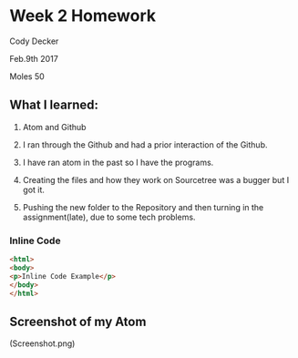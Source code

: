 # Week 2 Homework
Cody Decker

  Feb.9th 2017

Moles 50

## What I learned:

  1. Atom and Github

  2. I ran through the Github and had a prior interaction of the Github.

  3. I have ran atom in the past so I have the programs.

  4. Creating the files and how they work on Sourcetree was a bugger but I got it.

  5. Pushing the new folder to the Repository and then turning in the assignment(late), due to some tech problems.  


### Inline Code

```html
<html>
<body>
<p>Inline Code Example</p>
</body>
</html>  
```  
## Screenshot of my Atom
(Screenshot.png)
